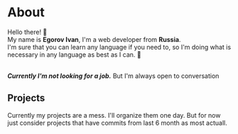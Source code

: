 # About

Hello there! 👋 <br>
My name is **Egorov Ivan**, I'm a web developer from **Russia**. <br>
I'm sure that you can learn any language if you need to, so I'm doing what is necessary in any language as best as I can. 💪 <br>
<br>

**_Currently I'm not looking for a job._** But I'm always open to conversation

## Projects

Currently my projects are a mess. I'll organize them one day. But for now just consider projects that have commits from last 6 month as most actuall.


